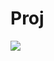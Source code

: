 # Proj
<a href="https://codeclimate.com/github/fswakowski/Proj/maintainability"><img src="https://api.codeclimate.com/v1/badges/d6210bfb05ef534229e2/maintainability" /></a>
